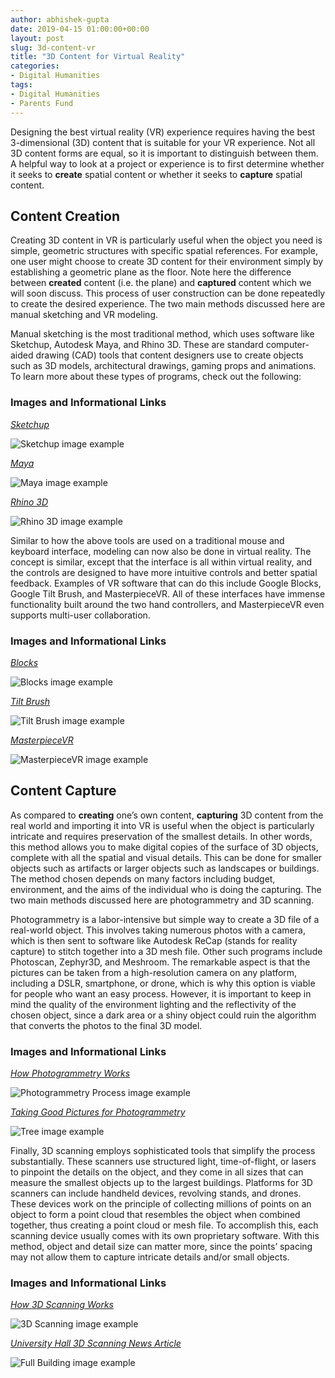 ```yaml
---
author: abhishek-gupta
date: 2019-04-15 01:00:00+00:00
layout: post
slug: 3d-content-vr
title: "3D Content for Virtual Reality"
categories:
- Digital Humanities
tags:
- Digital Humanities
- Parents Fund
---
```


Designing the best virtual reality (VR) experience requires having the best 3-dimensional (3D) content that is suitable for your VR experience. Not all 3D content forms are equal, so it is important to distinguish between them. A helpful way to look at a project or experience is to first determine whether it seeks to **create** spatial content or whether it seeks to **capture** spatial content.

## Content Creation

Creating 3D content in VR is particularly useful when the object you need is simple, geometric structures with specific spatial references. For example, one user might choose to create 3D content for their environment simply by establishing a geometric plane as the floor. Note here the difference between **created** content (i.e. the plane) and **captured** content which we will soon discuss. This process of user construction can be done repeatedly to create the desired experience. The two main methods discussed here are manual sketching and VR modeling. 

Manual sketching is the most traditional method, which uses software like Sketchup, Autodesk Maya, and Rhino 3D. These are standard computer-aided drawing (CAD) tools that content designers use to create objects such as 3D models, architectural drawings, gaming props and animations. To learn more about these types of programs, check out the following: 

### Images and Informational Links

[*Sketchup*](https://www.sketchup.com/)

![Sketchup image example](https://www.sketchup.com/sites/www.sketchup.com/files/su-opengraph.jpg)

[*Maya*](https://www.autodesk.com/products/maya/overview)

![Maya image example](http://cdn.studiodaily.com/wp-content/uploads/2019/01/maya_2019_cached-playback.png)

[*Rhino 3D*](https://www.rhino3d.com/)

![Rhino 3D image example](https://www.3dprinter.net/wp-content/uploads/2014/01/rhino-3d.jpg)

Similar to how the above tools are used on a traditional mouse and keyboard interface, modeling can now also be done in virtual reality. The concept is similar, except that the interface is all within virtual reality, and the controls are designed to have more intuitive controls and better spatial feedback. Examples of VR software that can do this include Google Blocks, Google Tilt Brush, and MasterpieceVR. All of these interfaces have immense functionality built around the two hand controllers, and MasterpieceVR even supports multi-user collaboration. 

### Images and Informational Links

[*Blocks*](https://vr.google.com/blocks/)

![Blocks image example](https://roadtovrlive-5ea0.kxcdn.com/wp-content/uploads/2017/07/google-blocks.jpg)

[*Tilt Brush*](https://www.tiltbrush.com/)

![Tilt Brush image example](https://i.ytimg.com/vi/TckqNdrdbgk/maxresdefault.jpg)

[*MasterpieceVR*](https://www.masterpiecevr.com/)

![MasterpieceVR image example](https://i.ytimg.com/vi/bw1PoyHaCyE/maxresdefault.jpg)

## Content Capture

As compared to **creating** one’s own content, **capturing** 3D content from the real world and importing it into VR is useful when the object is particularly intricate and requires preservation of the smallest details. In other words, this method allows you to make digital copies of the surface of 3D objects, complete with all the spatial and visual details. This can be done for smaller objects such as artifacts or larger objects such as landscapes or buildings. The method chosen depends on many factors including budget, environment, and the aims of the individual who is doing the capturing. The two main methods discussed here are photogrammetry and 3D scanning. 

Photogrammetry is a labor-intensive but simple way to create a 3D file of a real-world object. This involves taking numerous photos with a camera, which is then sent to software like Autodesk ReCap (stands for reality capture) to stitch together into a 3D mesh file. Other such programs include Photoscan, Zephyr3D, and Meshroom. The remarkable aspect is that the pictures can be taken from a high-resolution camera on any platform, including a DSLR, smartphone, or drone, which is why this option is viable for people who want an easy process. However, it is important to keep in mind the quality of the environment lighting and the reflectivity of the chosen object, since a dark area or a shiny object could ruin the algorithm that converts the photos to the final 3D model.

### Images and Informational Links

[*How Photogrammetry Works*](https://www.engineering.com/DesignSoftware/DesignSoftwareArticles/ArticleID/13313/Photogrammetry-Explained-The-State-of-Reality-Capture.aspx)

![Photogrammetry Process image example](https://qph.fs.quoracdn.net/main-qimg-3c963a747b0552885222bbf128df7e22)

[*Taking Good Pictures for Photogrammetry*](http://gmv.cast.uark.edu/photogrammetry/hardware-photogrammetry/canon-5d-mark-ii/canon-5d-checklist/good-photos-vs-bad-photos-for-close-range-photogrammetry/)

![Tree image example](https://www.allegorithmic.com/sites/default/files/Image2.jpg)

Finally, 3D scanning employs sophisticated tools that simplify the process substantially. These scanners use structured light, time-of-flight, or lasers to pinpoint the details on the object, and they come in all sizes that can measure the smallest objects up to the largest buildings. Platforms for 3D scanners can include handheld devices, revolving stands, and drones. These devices work on the principle of collecting millions of points on an object to form a point cloud that resembles the object when combined together, thus creating a point cloud or mesh file. To accomplish this, each scanning device usually comes with its own proprietary software. With this method, object and detail size can matter more, since the points’ spacing may not allow them to capture intricate details and/or small objects. 

### Images and Informational Links

[*How 3D Scanning Works*](https://www.engineering.com/AdvancedManufacturing/ArticleID/12390/Quality-Basics-How-Does-3D-Laser-Scanning-Work.aspx)

![3D Scanning image example](https://proto3000.com/wp-content/uploads/2016/08/GoSCAN-50-450x500.jpg)

[*University Hall 3D Scanning News Article*](https://news.virginia.edu/content/demolition-looming-university-hall-scanned-photographed-history)

![Full Building image example](https://news.virginia.edu/sites/default/files/bezzo_uhall_scan_full_dome_inline.jpg)
